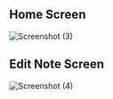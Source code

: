 ## Home Screen

![Screenshot (3)](https://user-images.githubusercontent.com/76837197/229418568-602d6558-524d-444e-a7d1-d5a53184e65a.png)

## Edit Note Screen

![Screenshot (4)](https://user-images.githubusercontent.com/76837197/229418799-aab40afe-45d3-463d-8c2f-391fdc010c14.png)
